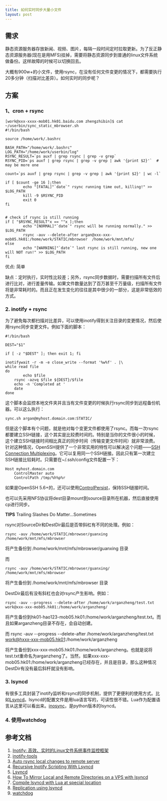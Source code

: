 ```yaml
---
title: 如何实时同步大量小文件
layout: post
---
```


需求
----

静态资源服务器存放新闻、视频、图片，每隔一段时间定时拉取更新。为了反正静态资源服务器(现在是用MFS)挂掉，需要将静态资源同步到普通的linux文件系统做备份。这样故障的时候可以切换回去。

大概有900w+的小文件，使用rsync，在没有任何文件变更的情况下，都需要执行20多分钟（扫描对比差异）。如何实时的同步呢？


方案
----

### 1、cron + rsync

	[work@xxx-xxxx-mob01.hk01.baidu.com zhengzhibin]$ cat ~/userbin/sync_static_mbrowser.sh
	#!/bin/bash

	source /home/work/.bashrc

	BASH_PATH="/home/work/.bashrc"
	LOG_PATH="/home/work/userbin/log"
	RSYNC_RESULT=`ps auxf | grep rsync | grep -v grep`
	RSYNC_PID=`ps auxf | grep rsync | grep -v grep | awk '{print $2}'`  # may be more one 

	count=`ps auxf | grep rsync | grep -v grep | awk '{print $2}' | wc -l` 

	if [ $count -ge 16 ];then
	        echo "[FATAL]"`date`" rsync running time out, killing!" >> $LOG_PATH
	        kill -9 $RSYNC_PID
	        exit 0
	fi


	# check if rsync is still running
	if [ "$RSYNC_RESULT"x == ""x ];then
	        echo "[NORMAL]"`date`" rsync will be running normally." >> $LOG_PATH
	        rsync -auv --delete-after argan@xxx-xxx-mob05.hk01:/home/work/STATIC/mbrowser  /home/work/mnt/mfs/
	else
	        echo "[WARNING]"`date`" last rsync is still running, new one will NOT run!" >> $LOG_PATH
	fi

优点: 简单

缺点：定时执行，实时性比较差；另外，rsync同步数据时，需要扫描所有文件后进行比对，进行差量传输。如果文件数量达到了百万甚至千万量级，扫描所有文件将是非常耗时的。而且正在发生变化的往往是其中很少的一部分，这是非常低效的方式。

### 2. inotify + rsync

为了避免每次都扫描对比差异，可以使用inotify得到关注目录的变更情况，然后使用rsync同步变更文件。例如下面的脚本：

	#!/bin/bash

	DEST="$1"

	if [ -z "$DEST" ]; then exit 1; fi

	inotifywait -r -m -e close_write --format '%w%f' . |\
	while read file
	do
	        echo $file
		rsync -azvq $file ${DEST}/$file
		echo -n 'Completed at '
		date
	done

这个脚本会监控本地文件夹并且当有文件变更的时候执行rsync同步到远程备份机器。可以这么执行：
	
	sync.sh argan@myhost.domain.com:STATIC/

但是这个脚本有个问题，就是他对每个变更文件都使用了rsync。而每一次rsync都要建立SSH链接，这个其实是比较费时间的。特别是当你的文件很小的时候，这个建立SSH链接时间相比真正的同步时间（传输变更文件时间）就非常浪费。针对这种情况，OpenSSH提供了一个非常实用的特性可以解决这个问题——[SSH Connection Multiplexing](http://www.revsys.com/writings/quicktips/ssh-faster-connections.html)。它可以复用同一个SSH链接。因此只有第一次建立SSH链接比较耗时。只需要在~/.ssh/config文件配置一下：

	Host myhost.domain.com
	    ControlMaster auto
	    ControlPath /tmp/%h%p%r

如果是OpenSSH 5.6+的，还可以使用[ControlPersist](http://lwn.net/Articles/401422/)，保持SSH链接时间。

也可以先采用NFS协议将dest目录mount到source目录所在机器，然后直接使用cp进行同步。

**TIPS** Trailing Slashes Do Matter...Sometimes

rsync对SourceDir和DestDir最后是否带斜杠有不同的处理。例如：

	rsync -auv /home/work/STATIC/mbrowser/guanxing  /home/work/mnt/mfs/mbrowser 

将产生备份到 /home/work/mnt/mfs/mbrowser/guanxing 目录

而

	rsync -auv /home/work/STATIC/mbrowser/guanxing/  /home/work/mnt/mfs/mbrowser 

将产生备份到 /home/work/mnt/mfs/mbrowser 目录

DestDir最后有没有斜杠也会对rsync产生影响。例如：

	rsync -auv --progress --delete-after /home/work/arganzheng/test.txt work@xxx-xxx-mob05.hk01:/home/work/arganzheng/

将产生备份到hk01-hao123-mob05.hk01:/home/work/arganzheng/test.txt。而且如果arganzheng目录不存在，会自动创建。

而
	rsync -auv --progress --delete-after /home/work/arganzheng/test.txt work@hxxx-xxx-mob05.hk01:/home/work/arganzheng 

将产生备份到xxx-xxx-mob05.hk01:/home/work/arganzheng。也就是说将test.txt重命名为arganzheng了。当然，如果xxx-xxx-mob05.hk01:/home/work/arganzheng已经存在，并且是目录，那么这种情况DestDir有没有最后斜杆就没有影响。


### 3. lsyncd

有很多工具封装了inotify监听和rsync的同步机制，提供了更便利的使用方式。比如[Lsyncd](https://github.com/axkibe/lsyncd)。lsyncd的配置文件是用lua语言写的，可读性很不错。Lua作为配置语言从这里可以看出来。[inosync](https://github.com/hollow/inosync)，是python版本的lsyncd。


### 4. 使用watchdog


参考文档
--------

1. [Inotify: 高效、实时的Linux文件系统事件监控框架](http://www.infoq.com/cn/articles/inotify-linux-file-system-event-monitoring)
2. [inotify-tools](https://github.com/rvoicilas/inotify-tools/wiki)
3. [Auto rsync local changes to remote server](http://goodcode.io/blog/linux-auto-rsync/)
4. [Recursive Inotify Scripting With Lsyncd](http://backdrift.org/recursive-inotify-scripting-with-lsyncd)
5. [Lsyncd](https://github.com/axkibe/lsyncd)
6. [How To Mirror Local and Remote Directories on a VPS with lsyncd](https://www.digitalocean.com/community/tutorials/how-to-mirror-local-and-remote-directories-on-a-vps-with-lsyncd)
7. [Compile lsyncd with Lua at special location](http://blog.a2o.si/2013/10/11/compile-lsyncd-with-lua-at-special-location/)
8. [Replication using lsyncd](http://www.lucasrolff.com/ha/replication-using-lsyncd/)
8. [watchdog](https://github.com/gorakhargosh/watchdog)